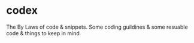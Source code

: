 # codex
The By Laws of code & snippets.
Some coding guildines & some resuable code & things to keep in mind. 
